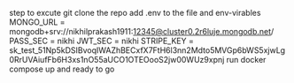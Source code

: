 step to excute
git clone the repo 
add .env to the file and env-virables
MONGO_URL = mongodb+srv://nikhilprakash1911:12345@cluster0.2r6luje.mongodb.net/
PASS_SEC = nikhi
JWT_SEC = nikhi
STRIPE_KEY = sk_test_51Np5kDSIBvoqIWAZhBECxfX7FtH6l3nn2Mdto5MVGp6bWS5xjwLg0RrUVAiufFb6H3xs1nO55aUCO1OTEOooS2jw00WUz9xpnj
run docker compose up and ready to go
